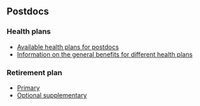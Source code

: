 ## Postdocs

### Health plans

* [Available health plans for postdocs](http://hr.ufl.edu/benefits/new-employees/eligibility-and-enrollment/)
* [Information on the general benefits for different health plans](http://hr.ufl.edu/wp-content/uploads/health-plan-compare.pdf)

### Retirement plan

* [Primary](http://hr.ufl.edu/benefits/retirement/fica-alternative-plan/)
* [Optional supplementary](http://hr.ufl.edu/benefits/retirement/voluntary-savings-plans/)